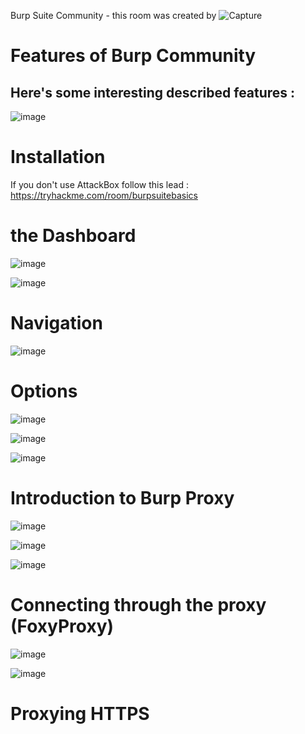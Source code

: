 Burp Suite Community - this room was created by ![Capture](https://user-images.githubusercontent.com/112873207/220845781-c4677d8d-71df-4792-aff2-f04eb0eb7f57.PNG)

# Features of Burp Community

## Here's some interesting described features : 

![image](https://user-images.githubusercontent.com/112873207/220860549-aaddbc12-3bb2-40f0-a93e-85256172cf4e.png)

# Installation 

If you don't use AttackBox follow this lead : https://tryhackme.com/room/burpsuitebasics 

# the Dashboard 

![image](https://user-images.githubusercontent.com/112873207/220884274-9ef5852a-dae6-4773-917a-87b12c4822f9.png)

![image](https://user-images.githubusercontent.com/112873207/220884325-1161aa2e-c09c-46df-a5ec-8c5f39eace29.png)

# Navigation

![image](https://user-images.githubusercontent.com/112873207/220885332-dff3b946-a341-4c8f-9219-30e0cba251dc.png)

# Options 

![image](https://user-images.githubusercontent.com/112873207/220885995-9c970101-4c5b-4cf5-b236-5bc613c106c7.png)

![image](https://user-images.githubusercontent.com/112873207/220995625-363570f7-5259-47b9-9308-6d672d6691ad.png)

![image](https://user-images.githubusercontent.com/112873207/220995924-2ebb8b30-aa18-4c9c-a848-c55627ffa331.png)

# Introduction to Burp Proxy

![image](https://user-images.githubusercontent.com/112873207/220996104-26934a6e-be7a-4703-bdfd-70de30dc1bde.png)

![image](https://user-images.githubusercontent.com/112873207/220996326-f3861152-e6c6-4404-98e5-3f30c3a41bd0.png)

![image](https://user-images.githubusercontent.com/112873207/221000548-94f3e3c4-6890-40b4-815c-2090d0499de1.png)

# Connecting through the proxy (FoxyProxy)

![image](https://user-images.githubusercontent.com/112873207/221010767-232982e9-7d39-4352-a563-5acadeb37c07.png)

![image](https://user-images.githubusercontent.com/112873207/221011226-2617b727-0487-430f-a127-10e75d0f1aef.png)

# Proxying HTTPS











